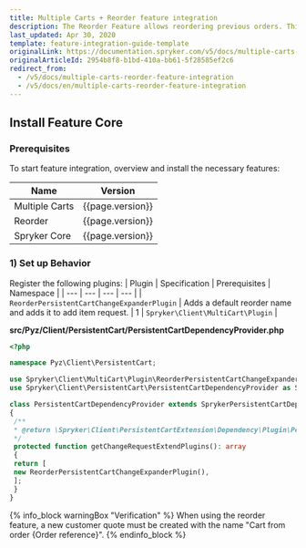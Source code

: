 ```yaml
---
title: Multiple Carts + Reorder feature integration
description: The Reorder Feature allows reordering previous orders. This guide will walk you through the process of integrating the feature into your project.
last_updated: Apr 30, 2020
template: feature-integration-guide-template
originalLink: https://documentation.spryker.com/v5/docs/multiple-carts-reorder-feature-integration
originalArticleId: 2954b8f8-b1bd-410a-bb61-5f28585ef2c6
redirect_from:
  - /v5/docs/multiple-carts-reorder-feature-integration
  - /v5/docs/en/multiple-carts-reorder-feature-integration
---
```


## Install Feature Core

### Prerequisites

To start feature integration, overview and install the necessary features:

| Name | Version |
| --- | --- |
| Multiple Carts | {{page.version}} |
| Reorder | {{page.version}} |
| Spryker Core | {{page.version}} |

### 1) Set up Behavior
Register the following plugins:
| Plugin | Specification | Prerequisites | Namespace |
| --- | --- | --- | --- |
|  `ReorderPersistentCartChangeExpanderPlugin` | Adds a default reorder name and adds it to add item request. | 1 |  `Spryker\Client\MultiCart\Plugin` |

**src/Pyz/Client/PersistentCart/PersistentCartDependencyProvider.php**

```php
<?php

namespace Pyz\Client\PersistentCart;

use Spryker\Client\MultiCart\Plugin\ReorderPersistentCartChangeExpanderPlugin;
use Spryker\Client\PersistentCart\PersistentCartDependencyProvider as SprykerPersistentCartDependencyProvider;

class PersistentCartDependencyProvider extends SprykerPersistentCartDependencyProvider
{
 /**
 * @return \Spryker\Client\PersistentCartExtension\Dependency\Plugin\PersistentCartChangeExpanderPluginInterface[]
 */
 protected function getChangeRequestExtendPlugins(): array
 {
 return [
 new ReorderPersistentCartChangeExpanderPlugin(),
 ];
 }
}
```

{% info_block warningBox "Verification" %}
When using the reorder feature, a new customer quote must be created with the name "Cart from order {Order reference}".
{% endinfo_block %}

